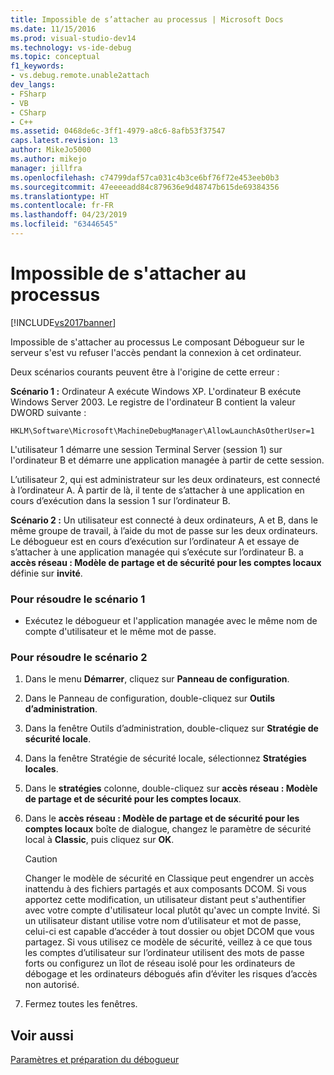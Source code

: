 ```yaml
---
title: Impossible de s’attacher au processus | Microsoft Docs
ms.date: 11/15/2016
ms.prod: visual-studio-dev14
ms.technology: vs-ide-debug
ms.topic: conceptual
f1_keywords:
- vs.debug.remote.unable2attach
dev_langs:
- FSharp
- VB
- CSharp
- C++
ms.assetid: 0468de6c-3ff1-4979-a8c6-8afb53f37547
caps.latest.revision: 13
author: MikeJo5000
ms.author: mikejo
manager: jillfra
ms.openlocfilehash: c74799daf57ca031c4b3ce6bf76f72e453eeb0b3
ms.sourcegitcommit: 47eeeeadd84c879636e9d48747b615de69384356
ms.translationtype: HT
ms.contentlocale: fr-FR
ms.lasthandoff: 04/23/2019
ms.locfileid: "63446545"
---
```

# <a name="unable-to-attach-to-the-process"></a>Impossible de s'attacher au processus
[!INCLUDE[vs2017banner](../includes/vs2017banner.md)]

Impossible de s'attacher au processus Le composant Débogueur sur le serveur s'est vu refuser l'accès pendant la connexion à cet ordinateur.  
  
 Deux scénarios courants peuvent être à l'origine de cette erreur :  
  
 **Scénario 1 :** Ordinateur A exécute Windows XP. L'ordinateur B exécute Windows Server 2003. Le registre de l'ordinateur B contient la valeur DWORD suivante :  
  
 `HKLM\Software\Microsoft\MachineDebugManager\AllowLaunchAsOtherUser=1`  
  
 L'utilisateur 1 démarre une session Terminal Server (session 1) sur l'ordinateur B et démarre une application managée à partir de cette session.  
  
 L’utilisateur 2, qui est administrateur sur les deux ordinateurs, est connecté à l’ordinateur A. À partir de là, il tente de s’attacher à une application en cours d’exécution dans la session 1 sur l’ordinateur B.  
  
 **Scénario 2 :** Un utilisateur est connecté à deux ordinateurs, A et B, dans le même groupe de travail, à l’aide du mot de passe sur les deux ordinateurs. Le débogueur est en cours d’exécution sur l’ordinateur A et essaye de s’attacher à une application managée qui s’exécute sur l’ordinateur B. a **accès réseau : Modèle de partage et de sécurité pour les comptes locaux** définie sur **invité**.  
  
### <a name="to-solve-scenario-1"></a>Pour résoudre le scénario 1  
  
- Exécutez le débogueur et l'application managée avec le même nom de compte d'utilisateur et le même mot de passe.  
  
### <a name="to-solve-scenario-2"></a>Pour résoudre le scénario 2  
  
1. Dans le menu **Démarrer**, cliquez sur **Panneau de configuration**.  
  
2. Dans le Panneau de configuration, double-cliquez sur **Outils d’administration**.  
  
3. Dans la fenêtre Outils d’administration, double-cliquez sur **Stratégie de sécurité locale**.  
  
4. Dans la fenêtre Stratégie de sécurité locale, sélectionnez **Stratégies locales**.  
  
5. Dans le **stratégies** colonne, double-cliquez sur **accès réseau : Modèle de partage et de sécurité pour les comptes locaux**.  
  
6. Dans le **accès réseau : Modèle de partage et de sécurité pour les comptes locaux** boîte de dialogue, changez le paramètre de sécurité local à **Classic**, puis cliquez sur **OK**.  
  
    > [!CAUTION]
    > Changer le modèle de sécurité en Classique peut engendrer un accès inattendu à des fichiers partagés et aux composants DCOM. Si vous apportez cette modification, un utilisateur distant peut s'authentifier avec votre compte d'utilisateur local plutôt qu'avec un compte Invité. Si un utilisateur distant utilise votre nom d’utilisateur et mot de passe, celui-ci est capable d’accéder à tout dossier ou objet DCOM que vous partagez. Si vous utilisez ce modèle de sécurité, veillez à ce que tous les comptes d’utilisateur sur l’ordinateur utilisent des mots de passe forts ou configurez un îlot de réseau isolé pour les ordinateurs de débogage et les ordinateurs débogués afin d’éviter les risques d’accès non autorisé.  
  
7. Fermez toutes les fenêtres.  
  
## <a name="see-also"></a>Voir aussi  
 [Paramètres et préparation du débogueur](../debugger/debugger-settings-and-preparation.md)
